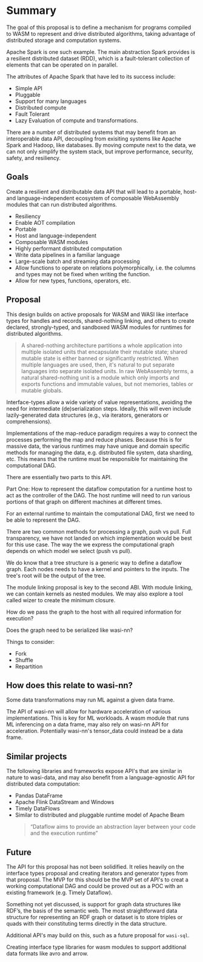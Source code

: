 # Summary

The goal of this proposal is to define a mechanism for programs compiled to WASM to represent and drive distributed algorithms, taking advantage of distributed storage and computation systems.

Apache Spark is one such example. The main abstraction Spark provides is a resilient distributed dataset (RDD), which is a fault-tolerant collection of elements that can be operated on in parallel.

The attributes of Apache Spark that have led to its success include:

- Simple API
- Pluggable
- Support for many languages
- Distributed compute
- Fault Tolerant
- Lazy Evaluation of compute and transformations.

There are a number of distributed systems that may benefit from an interoperable data API, decoupling from exisiting systems like Apache Spark and Hadoop, like databases. By moving compute next to the data, we can not only simplify the system stack, but improve performance, security, safety, and resiliency.

## Goals

Create a resilient and distributable data API that will lead to a portable, host- and language-independent ecosystem of composable WebAssembly modules that can run distributed algorithms.

- Resiliency
- Enable AOT compilation
- Portable
- Host and language-independent
- Composable WASM modules
- Highly performant distributed computation
- Write data pipelines in a familiar language
- Large-scale batch and streaming data processing
- Allow functions to operate on relations polymorphically, i.e. the columns and types may not be fixed when writing the function.
- Allow for new types, functions, operators, etc.

## Proposal

This design builds on active proposals for WASM and WASI like interface types for handles and records, shared-nothing linking, and others to create declared, strongly-typed, and sandboxed WASM modules for runtimes for distributed algorithms.

> A shared-nothing architecture partitions a whole application into multiple isolated units that encapsulate their mutable state; shared mutable state is either banned or significantly restricted. When multiple languages are used, then, it's natural to put separate languages into separate isolated units. In raw WebAssembly terms, a natural shared-nothing unit is a module which only imports and exports functions and immutable values, but not memories, tables or mutable globals.

Interface-types allow a wide variety of value representations, avoiding the need for intermediate (de)serialization steps. Ideally, this will even include lazily-generated data structures (e.g., via iterators, generators or comprehensions).

Implementations of the map-reduce paradigm requires a way to connect the processes performing the map and reduce phases. Because this is for massive data, the various runtimes may have unique and domain specific methods
for managing the data, e.g. distributed file system, data sharding, etc. This means that the runtime must
be responsible for maintaining the computational DAG.

There are essentially two parts to this API.

Part One: How to represent the dataflow computation
for a runtime host to act as the controller of the DAG.
The host runtime will need to run various portions of
that graph on different machines at different times.

For an external runtime to maintain the computational DAG,
first we need to be able to represent the DAG.

There are two common methods for processing a graph, push vs pull.
Full transparency, we have not landed on which implementation would be
best for this use case. The way the we express the computational graph depends on which model
we select (push vs pull).

We do know that a tree structure is a generic way to define a dataflow
graph. Each nodes needs to have a kernel and pointers to the inputs.
The tree's root will be the output of the tree.

The module linking proposal is key to the second ABI.
With module linking, we can contain kernels as nested modules.
We may also explore a tool called wizer to create the minimum closure.

How do we pass the graph to the host with all required information
for execution?

Does the graph need to be serialized like wasi-nn?

Things to consider:

- Fork
- Shuffle
- Repartition

## How does this relate to wasi-nn?

Some data transformations may run ML against a given data frame.

The API of wasi-nn will allow for hardware acceleration of various implementations.
This is key for ML workloads.
A wasm module that runs ML inferencing on a data frame, may also rely on wasi-nn API for acceleration.
Potentially wasi-nn's tensor_data could instead be a data frame.

## Similar projects

The following libraries and frameworks expose API's that are similar in nature to wasi-data, and may also benefit from a language-agnostic API for distributed data computation:

- Pandas DataFrame
- Apache Flink DataStream and Windows
- Timely DataFlows
- Similar to distributed and pluggable runtime model of Apache Beam
  > “Dataflow aims to provide an abstraction layer between your code and the execution runtime”

## Future

The API for this proposal has not been solidified. It relies heavily on the interface types proposal and creating
iterators and generator types from that proposal. The MVP for this should be the MVP set of API's to creat a
working computational DAG and could be proved out as a POC with an existing framework (e.g. Timely Dataflow).

Something not yet discussed, is support for graph data structures like RDF’s, the basis of the semantic web. The most straightforward data structure for representing an RDF graph or dataset is to store triples or quads with their constituting terms directly in the data structure.

Additional API's may build on this, such as a future proposal for `wasi-sql`.

Creating interface type libraries for wasm modules to support additional data formats like avro and arrow.
